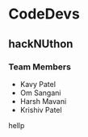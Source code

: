 # CodeDevs
## hackNUthon

### Team Members
- Kavy Patel
- Om Sangani
- Harsh Mavani
- Krishiv Patel

hellp